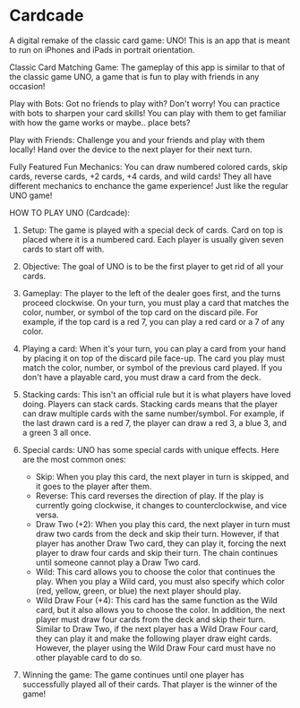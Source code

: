 # Cardcade
A digital remake of the classic card game: UNO! This is an app that is meant to run on iPhones and iPads in portrait orientation.

Classic Card Matching Game:
The gameplay of this app is similar to that of the classic game UNO, a game that is fun to play with friends in any occasion!

Play with Bots:
Got no friends to play with? Don't worry! You can practice with bots to sharpen your card skills! You can play with them to get familiar with how the game works or maybe.. place bets?

Play with Friends:
Challenge you and your friends and play with them locally! Hand over the device to the next player for their next turn.

Fully Featured Fun Mechanics:
You can draw numbered colored cards, skip cards, reverse cards, +2 cards, +4 cards, and wild cards! They all have different mechanics to enchance the game experience! Just like the regular UNO game!

HOW TO PLAY UNO (Cardcade):

1. Setup: The game is played with a special deck of cards. Card on top is placed where it is a numbered card. Each player is usually given seven cards to start off with.

2. Objective: The goal of UNO is to be the first player to get rid of all your cards.


3. Gameplay: The player to the left of the dealer goes first, and the turns proceed clockwise. On your turn, you must play a card that matches the color, number, or symbol of the top card on the discard pile. For example, if the top card is a red 7, you can play a red card or a 7 of any color.

4. Playing a card: When it's your turn, you can play a card from your hand by placing it on top of the discard pile face-up. The card you play must match the color, number, or symbol of the previous card played. If you don't have a playable card, you must draw a card from the deck.

5. Stacking cards: This isn't an official rule but it is what players have loved doing. Players can stack cards. Stacking cards means that the player can draw multiple cards with the same number/symbol. For example, if the last drawn card is a red 7, the player can draw a red 3, a blue 3, and a green 3 all once.

6. Special cards: UNO has some special cards with unique effects. Here are the most common ones:
   - Skip: When you play this card, the next player in turn is skipped, and it goes to the player after them.
   - Reverse: This card reverses the direction of play. If the play is currently going clockwise, it changes to counterclockwise, and vice versa.
   - Draw Two (+2): When you play this card, the next player in turn must draw two cards from the deck and skip their turn. However, if that player has another Draw Two card, they can play it, forcing the next player to draw four cards and skip their turn. The chain continues until someone cannot play a Draw Two card.
   - Wild: This card allows you to choose the color that continues the play. When you play a Wild card, you must also specify which color (red, yellow, green, or blue) the next player should play.
   - Wild Draw Four (+4): This card has the same function as the Wild card, but it also allows you to choose the color. In addition, the next player must draw four cards from the deck and skip their turn. Similar to Draw Two, if the next player has a Wild Draw Four card, they can play it and make the following player draw eight cards. However, the player using the Wild Draw Four card must have no other playable card to do so.

7. Winning the game: The game continues until one player has successfully played all of their cards. That player is the winner of the game!
